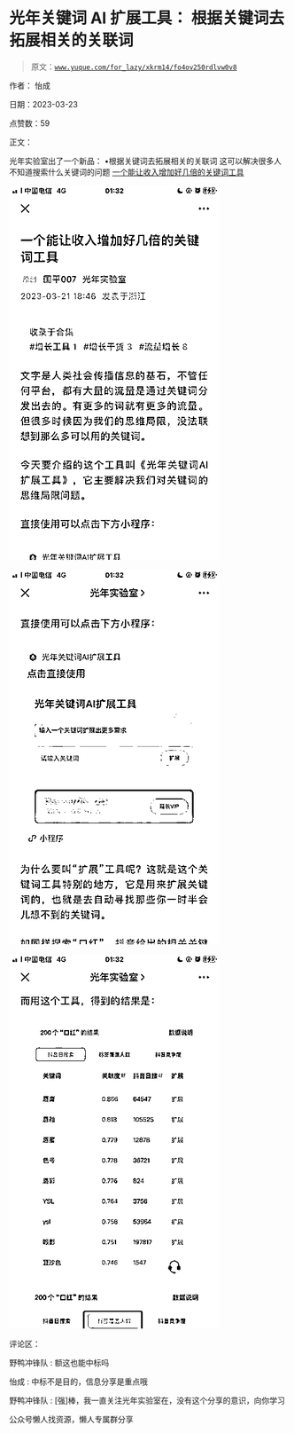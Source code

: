 # 光年关键词 AI 扩展工具： 根据关键词去拓展相关的关联词

> 原文：[`www.yuque.com/for_lazy/xkrm14/fo4ov250rdlvw0v8`](https://www.yuque.com/for_lazy/xkrm14/fo4ov250rdlvw0v8)

作者： 怡成

日期：2023-03-23

点赞数：59

正文：

光年实验室出了一个新品： •根据关键词去拓展相关的关联词 这可以解决很多人不知道搜索什么关键词的问题 [一个能让收入增加好几倍的关键词工具](https://mp.weixin.qq.com/s/ZNCbkwvaJOJ_J1mmB8VoZg)

![](img/3db774bad9740ea753d5d1f46c7c718c.png)  

![](img/aca2d40b0712a1c9ec4cbf2bfaf10935.png)  

![](img/702d68002a9f6cb45ce5e290811c5b7d.png)  

评论区：

野鸭冲锋队 : 额这也能中标吗

怡成 : 中标不是目的，信息分享是重点哦

野鸭冲锋队 : [强]棒，我一直关注光年实验室在，没有这个分享的意识，向你学习

公众号懒人找资源，懒人专属群分享

